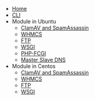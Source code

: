<!-- docs/_sidebar.md -->

* [Home](/)
* [CLI](cli.md)
* Module in Ubuntu
  * [ClamAV and SpamAssassin](clamav.md)
  * [WHMCS](whmcs.md)
  * [FTP](ftp.md)
  * [WSGI](wsgi.md)
  * [PHP-FCGI](php-fcgi.md)
  * [Master Slave DNS](master-slave.md)
* Module in Centos
  * [ClamAV and SpamAssassin](clamav.md)
  * [WHMCS](whmcs.md)
  * [FTP](ftp.md)
  * [WSGI](wsgi.md)
